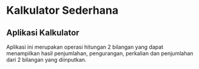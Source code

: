 # Kalkulator Sederhana
## Aplikasi Kalkulator

Aplikasi ini merupakan operasi hitungan 2 bilangan yang dapat menampilkan hasil penjumlahan, pengurangan, perkalian dan penjumlahan dari 2 bilangan yang diinputkan.

